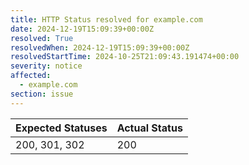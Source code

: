```yaml
---
title: HTTP Status resolved for example.com
date: 2024-12-19T15:09:39+00:00Z
resolved: True
resolvedWhen: 2024-12-19T15:09:39+00:00Z
resolvedStartTime: 2024-10-25T21:09:43.191474+00:00
severity: notice
affected:
  - example.com
section: issue
---
```


| Expected Statuses | Actual Status  |
|-------------------|----------------|
| 200, 301, 302 | 200 |

